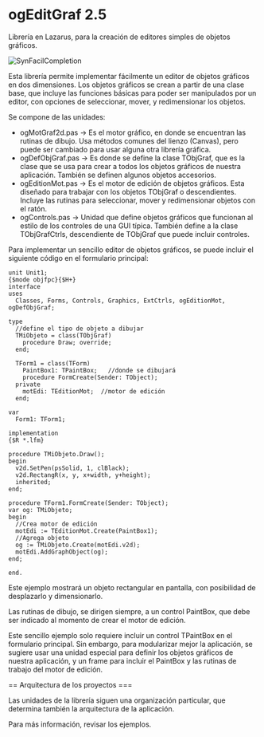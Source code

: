 ogEditGraf 2.5
==============

Librería en Lazarus, para la creación de editores simples de objetos gráficos.

![SynFacilCompletion](http://blog.pucp.edu.pe/blog/tito/wp-content/uploads/sites/610/2018/04/Sin-título-12.png "Título de la imagen")

Esta librería permite implementar fácilmente un editor de objetos gráficos en dos dimensiones. Los objetos gráficos se crean a partir de una clase base, que incluye las funciones básicas para poder ser manipulados por un editor, con opciones de seleccionar, mover, y redimensionar los objetos. 

Se compone de las unidades:

* ogMotGraf2d.pas -> Es el motor gráfico, en donde se encuentran las rutinas de dibujo. Usa métodos comunes del lienzo (Canvas), pero puede ser cambiado para usar alguna otra librería gráfica.
* ogDefObjGraf.pas -> Es donde se define la clase TObjGraf, que es la clase que se usa para crear a todos los objetos gráficos de nuestra aplicación. También se definen algunos objetos accesorios.
* ogEditionMot.pas -> Es el motor de edición de objetos gráficos. Esta diseñado para trabajar con los objetos TObjGraf o descendientes. Incluye las rutinas para seleccionar, mover y redimensionar objetos con el ratón.
* ogControls.pas -> Unidad que define objetos gráficos que funcionan al estilo de los controles de una GUI típica. También define a la clase TObjGrafCtrls, descendiente de TObjGraf que puede incluir controles.

Para implementar un sencillo editor de objetos gráficos, se puede incluir el siguiente código en el formulario principal:

```
unit Unit1;
{$mode objfpc}{$H+}
interface
uses
  Classes, Forms, Controls, Graphics, ExtCtrls, ogEditionMot, ogDefObjGraf;

type
  //define el tipo de objeto a dibujar
  TMiObjeto = class(TObjGraf)
    procedure Draw; override;
  end;

  TForm1 = class(TForm)
    PaintBox1: TPaintBox;   //donde se dibujará
    procedure FormCreate(Sender: TObject);
  private
    motEdi: TEditionMot;  //motor de edición
  end;

var
  Form1: TForm1;

implementation
{$R *.lfm}

procedure TMiObjeto.Draw();
begin
  v2d.SetPen(psSolid, 1, clBlack);
  v2d.RectangR(x, y, x+width, y+height);
  inherited;
end;

procedure TForm1.FormCreate(Sender: TObject);
var og: TMiObjeto;
begin
  //Crea motor de edición
  motEdi := TEditionMot.Create(PaintBox1);
  //Agrega objeto
  og := TMiObjeto.Create(motEdi.v2d);
  motEdi.AddGraphObject(og);
end;

end.
```

Este ejemplo mostrará un objeto rectangular en pantalla, con posibilidad de desplazarlo y dimensionarlo.

Las rutinas de dibujo, se dirigen siempre, a un control PaintBox, que debe ser indicado al momento de crear el motor de edición.

Este sencillo ejemplo solo requiere incluir un control TPaintBox en el formulario principal. Sin embargo, para modularizar mejor la aplicación, se sugiere usar una unidad especial para definir los objetos gráficos de nuestra aplicación, y un frame para incluir el PaintBox y las rutinas de trabajo del motor de edición.

== Arquitectura de los proyectos ===

Las unidades de la librería siguen una organización particular, que determina también la arquitectura de la aplicación.


Para más información, revisar los ejemplos.
